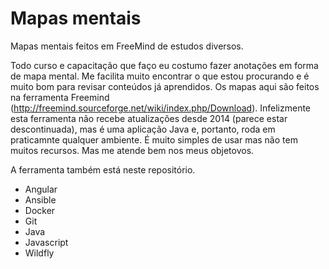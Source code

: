# Mapas mentais
  Mapas mentais feitos em FreeMind de estudos diversos.

  Todo curso e capacitação que faço eu costumo fazer anotações em forma de mapa mental.  Me facilita muito encontrar o que estou procurando e é muito bom para revisar conteúdos já aprendidos.
  Os mapas aqui são feitos na ferramenta Freemind (http://freemind.sourceforge.net/wiki/index.php/Download). Infelizmente esta ferramenta não recebe atualizações desde 2014 (parece estar descontinuada), mas é uma aplicação Java e, portanto, roda em praticamnte qualquer ambiente. É muito simples de usar mas não tem muitos recursos. Mas me atende bem nos meus objetovos.

  A ferramenta também está neste repositório.

  * Angular
  * Ansible
  * Docker
  * Git
  * Java
  * Javascript
  * Wildfly
